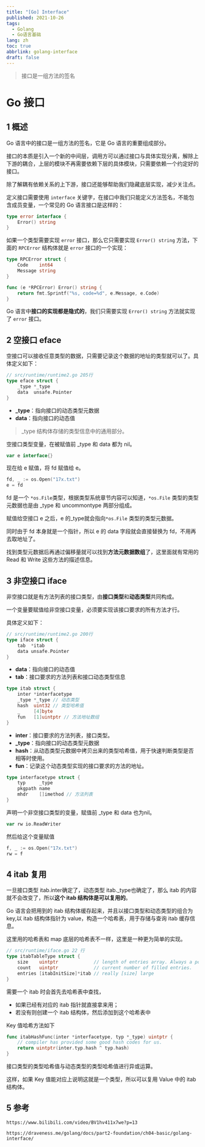 ```yaml
---
title: "[Go] Interface"
published: 2021-10-26
tags:
  - Golang
  - Go语言基础
lang: zh
toc: true
abbrlink: golang-interface
draft: false
---
```

>接口是一组方法的签名

<!--more-->
# Go 接口

## 1 概述

Go 语言中的接口是一组方法的签名，它是 Go 语言的重要组成部分。

接口的本质是引入一个新的中间层，调用方可以通过接口与具体实现分离，解除上下游的耦合，上层的模块不再需要依赖下层的具体模块，只需要依赖一个约定好的接口。

除了解耦有依赖关系的上下游，接口还能够帮助我们隐藏底层实现，减少关注点。

定义接口需要使用 `interface` 关键字，在接口中我们只能定义方法签名，不能包含成员变量，一个常见的 Go 语言接口是这样的：

```go
type error interface {
	Error() string
}
```

如果一个类型需要实现 `error` 接口，那么它只需要实现 `Error() string` 方法，下面的 `RPCError` 结构体就是 `error` 接口的一个实现：

```go
type RPCError struct {
	Code    int64
	Message string
}

func (e *RPCError) Error() string {
	return fmt.Sprintf("%s, code=%d", e.Message, e.Code)
}
```

Go 语言中**接口的实现都是隐式的**，我们只需要实现 `Error() string` 方法就实现了 `error` 接口。



## 2 空接口 eface

空接口可以接收任意类型的数据，只需要记录这个数据的地址的类型就可以了。具体定义如下：

```go
// src/runtime/runtime2.go 205行
type eface struct {
	_type *_type
	data  unsafe.Pointer
}
```

* **_type**：指向接口的动态类型元数据
* **data**：指向接口的动态值

> _type 结构体存储的类型信息中的通用部分。

空接口类型变量，在被赋值前 _type 和 data 都为 nil。

```go
var e interface{}
```

现在给 e 赋值，将 fd 赋值给 e。

```go
fd, _ := os.Open("17x.txt")
e = fd
```

fd 是一个 `*os.File`类型，根据类型系统章节内容可以知道，`*os.File` 类型的类型元数据也是由 _type 和 uncommontype 两部分组成。

赋值给空接口 e 之后，e 的_type就会指向`*os.File` 类型的类型元数据。

同时由于 fd 本身就是一个指针，所以 e 的 data 字段就会直接替换为 fd，不用再去取地址了。

找到类型元数据后再通过偏移量就可以找到**方法元数据数组**了，这里面就有常用的 Read 和 Write 这些方法的描述信息。




## 3 非空接口 iface

非空接口就是有方法列表的接口类型，由**接口类型**和**动态类型**共同构成。

一个变量要赋值给非空接口变量，必须要实现该接口要求的所有方法才行。

具体定义如下：

```go
// src/runtime/runtime2.go 200行
type iface struct {
	tab  *itab
	data unsafe.Pointer
}
```

* **data**：指向接口的动态值
* **tab**：接口要求的方法列表和接口动态类型信息



```go
type itab struct {
	inter *interfacetype
	_type *_type // 动态类型
	hash  uint32 // 类型哈希值
	_     [4]byte
	fun   [1]uintptr // 方法地址数组
}
```

* **inter**：接口要求的方法列表，接口类型。
* **_type**：指向接口的动态类型元数据
* **hash**：从动态类型元数据中拷贝出来的类型哈希值，用于快速判断类型是否相等时使用。
* **fun**：记录这个动态类型实现的接口要求的方法的地址。

```go
type interfacetype struct {
	typ     _type
	pkgpath name
	mhdr    []imethod // 方法列表
}
```



声明一个非空接口类型的变量，赋值前 _type 和 data 也为nil。

```go
var rw io.ReadWriter
```

然后给这个变量赋值

```go
f, _ := os.Open("17x.txt")
rw = f
```



## 4 itab 复用

一旦接口类型 itab.inter确定了，动态类型 itab._type也确定了，那么 itab 的内容就不会改变了，所以**这个 itab 结构体是可以复用的**。


Go 语言会把用到的 itab 结构体缓存起来，并且以接口类型和动态类型的组合为 key,以 itab 结构体指针为 value，构造一个哈希表，用于存储与查询 itab 缓存信息。

这里用的哈希表和 map 底层的哈希表不一样，这里是一种更为简单的实现。

```go
// src/runtime/iface.go 22 行
type itabTableType struct {
	size    uintptr             // length of entries array. Always a power of 2.
	count   uintptr             // current number of filled entries.
	entries [itabInitSize]*itab // really [size] large
}
```

需要一个 itab 时会首先去哈希表中查找，

* 如果已经有对应的 itab 指针就直接拿来用；
* 若没有则创建一个 itab 结构体，然后添加到这个哈希表中

Key 值哈希方法如下

```go
func itabHashFunc(inter *interfacetype, typ *_type) uintptr {
	// compiler has provided some good hash codes for us.
	return uintptr(inter.typ.hash ^ typ.hash)
}
```

接口类型的类型哈希值与动态类型的类型哈希值进行异或运算。

这样，如果 Key 值能对应上说明这就是一个类型，所以可以复用 Value 中的 itab 结构体。

## 5 参考

`https://www.bilibili.com/video/BV1hv411x7we?p=13`

`https://draveness.me/golang/docs/part2-foundation/ch04-basic/golang-interface/`